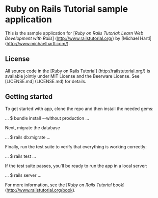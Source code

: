 # Ruby on Rails Tutorial sample application

This is the sample application for [*Ruby on Rails Tutorial: Learn Web Development with Rails*] (http://www.railstutorial.org/) by [Michael Hartl] (http://www.michaelhartl.com/).

## License

All source code in the [Ruby on Rails Tutorial] (http://railstutorial.org/) is available jointly under MIT License and the Beerware License. See [LICENSE.md] (LICENSE.md) for details.

## Getting started

To get started with app, clone the repo and then install the needed gems:

...
$ bundle install --without production
...

Next, migrate the database

...
$ rails db:migrate
...

Finally, run the test suite to verify that everything is working correctly:

...
$ rails test
...

If the test suite passes, you'll be ready to run the app in a local server:

...
$ rails server
...

For more information, see the [*Ruby on Rails Tutorial* book] (http://www.railstutorial.org/book).